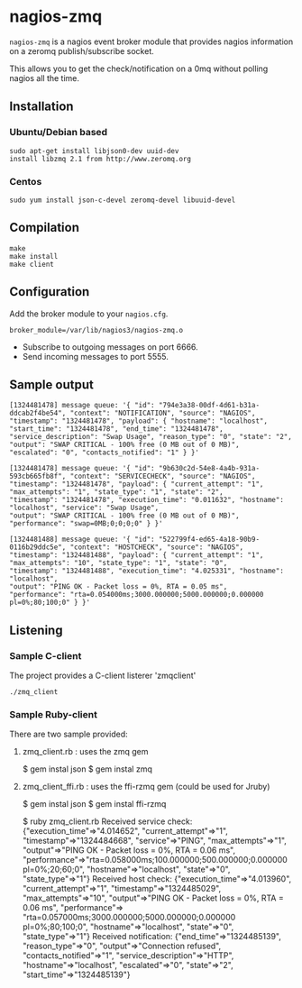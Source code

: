 # nagios-zmq

`nagios-zmq` is a nagios event broker module that provides nagios information on a zeromq publish/subscribe socket.

This allows you to get the check/notification on a 0mq without polling nagios all the time.

## Installation

### Ubuntu/Debian based
    sudo apt-get install libjson0-dev uuid-dev
    install libzmq 2.1 from http://www.zeromq.org

### Centos
    sudo yum install json-c-devel zeromq-devel libuuid-devel

## Compilation
    make
    make install
    make client

## Configuration
Add the broker module to your `nagios.cfg`.

    broker_module=/var/lib/nagios3/nagios-zmq.o

* Subscribe to outgoing messages on port 6666.
* Send incoming messages to port 5555.

## Sample output

    [1324481478] message queue: '{ "id": "794e3a38-00df-4d61-b31a-ddcab2f4be54", "context": "NOTIFICATION", "source": "NAGIOS",
    "timestamp": "1324481478", "payload": { "hostname": "localhost", "start_time": "1324481478", "end_time": "1324481478",
    "service_description": "Swap Usage", "reason_type": "0", "state": "2", "output": "SWAP CRITICAL - 100% free (0 MB out of 0 MB)",
    "escalated": "0", "contacts_notified": "1" } }'

    [1324481478] message queue: '{ "id": "9b630c2d-54e8-4a4b-931a-593cb665fb8f", "context": "SERVICECHECK", "source": "NAGIOS",
    "timestamp": "1324481478", "payload": { "current_attempt": "1", "max_attempts": "1", "state_type": "1", "state": "2",
    "timestamp": "1324481478", "execution_time": "0.011632", "hostname": "localhost", "service": "Swap Usage",
    "output": "SWAP CRITICAL - 100% free (0 MB out of 0 MB)", "performance": "swap=0MB;0;0;0;0" } }'

    [1324481488] message queue: '{ "id": "522799f4-ed65-4a18-90b9-0116b29ddc5e", "context": "HOSTCHECK", "source": "NAGIOS",
    "timestamp": "1324481488", "payload": { "current_attempt": "1", "max_attempts": "10", "state_type": "1", "state": "0",
    "timestamp": "1324481488", "execution_time": "4.025331", "hostname": "localhost",
    "output": "PING OK - Packet loss = 0%, RTA = 0.05 ms",
    "performance": "rta=0.054000ms;3000.000000;5000.000000;0.000000 pl=0%;80;100;0" } }'

## Listening
### Sample C-client
The project provides a C-client listerer 'zmqclient'

    ./zmq_client

### Sample Ruby-client
There are two sample provided:

1) zmq_client.rb : uses the zmq gem

    $ gem instal json
    $ gem instal zmq

2) zmq_client_ffi.rb : uses the ffi-rzmq gem (could be used for Jruby)

    $ gem instal json
    $ gem instal ffi-rzmq

    $ ruby zmq_client.rb
    Received service check:
    {"execution_time"=>"4.014652",
     "current_attempt"=>"1",
     "timestamp"=>"1324484668",
     "service"=>"PING",
     "max_attempts"=>"1",
     "output"=>"PING OK - Packet loss = 0%, RTA = 0.06 ms",
     "performance"=>"rta=0.058000ms;100.000000;500.000000;0.000000 pl=0%;20;60;0",
     "hostname"=>"localhost",
     "state"=>"0",
     "state_type"=>"1"}
    Received host check:
    {"execution_time"=>"4.013960",
     "current_attempt"=>"1",
     "timestamp"=>"1324485029",
     "max_attempts"=>"10",
     "output"=>"PING OK - Packet loss = 0%, RTA = 0.06 ms",
     "performance"=>
      "rta=0.057000ms;3000.000000;5000.000000;0.000000 pl=0%;80;100;0",
     "hostname"=>"localhost",
     "state"=>"0",
     "state_type"=>"1"}
    Received notification:
    {"end_time"=>"1324485139",
     "reason_type"=>"0",
     "output"=>"Connection refused",
     "contacts_notified"=>"1",
     "service_description"=>"HTTP",
     "hostname"=>"localhost",
     "escalated"=>"0",
     "state"=>"2",
     "start_time"=>"1324485139"}
